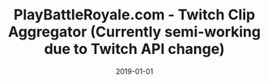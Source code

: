 ---
type: "project"
date: "2019-01-01"
title: "PlayBattleRoyale.com - Twitch Clip Aggregator (Currently semi-working due to Twitch API change)"
website: "https://playbattleroyale.com"
repo: "https://github.com/crock/clip-aggregator"
techStack: "PHP JavaScript Laravel Vue.js HTML CSS SCSS"
termInMonths: 1
ongoing: false
---